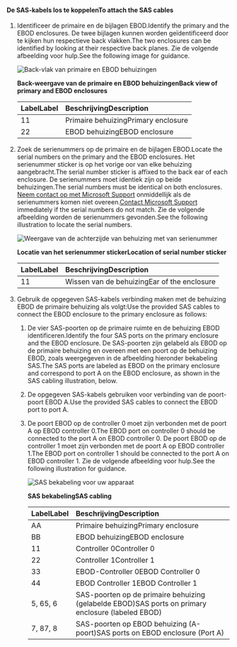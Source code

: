 <!--author=alkohli last changed:02/22/16-->

#### <a name="to-attach-the-sas-cables"></a><span data-ttu-id="99867-101">De SAS-kabels los te koppelen</span><span class="sxs-lookup"><span data-stu-id="99867-101">To attach the SAS cables</span></span>
1. <span data-ttu-id="99867-102">Identificeer de primaire en de bijlagen EBOD.</span><span class="sxs-lookup"><span data-stu-id="99867-102">Identify the primary and the EBOD enclosures.</span></span> <span data-ttu-id="99867-103">De twee bijlagen kunnen worden geïdentificeerd door te kijken hun respectieve back vlakken.</span><span class="sxs-lookup"><span data-stu-id="99867-103">The two enclosures can be identified by looking at their respective back planes.</span></span> <span data-ttu-id="99867-104">Zie de volgende afbeelding voor hulp.</span><span class="sxs-lookup"><span data-stu-id="99867-104">See the following image for guidance.</span></span> 
   
    ![Back-vlak van primaire en EBOD behuizingen](./media/storsimple-sas-cable-8600/HCSBackplaneofprimaryandEBODenclosure.png)
   
    <span data-ttu-id="99867-106">**Back-weergave van de primaire en EBOD behuizingen**</span><span class="sxs-lookup"><span data-stu-id="99867-106">**Back view of primary and EBOD enclosures**</span></span>
   
   | <span data-ttu-id="99867-107">Label</span><span class="sxs-lookup"><span data-stu-id="99867-107">Label</span></span> | <span data-ttu-id="99867-108">Beschrijving</span><span class="sxs-lookup"><span data-stu-id="99867-108">Description</span></span> |
   |:--- |:--- |
   | <span data-ttu-id="99867-109">1</span><span class="sxs-lookup"><span data-stu-id="99867-109">1</span></span> |<span data-ttu-id="99867-110">Primaire behuizing</span><span class="sxs-lookup"><span data-stu-id="99867-110">Primary enclosure</span></span> |
   | <span data-ttu-id="99867-111">2</span><span class="sxs-lookup"><span data-stu-id="99867-111">2</span></span> |<span data-ttu-id="99867-112">EBOD behuizing</span><span class="sxs-lookup"><span data-stu-id="99867-112">EBOD enclosure</span></span> |
2. <span data-ttu-id="99867-113">Zoek de serienummers op de primaire en de bijlagen EBOD.</span><span class="sxs-lookup"><span data-stu-id="99867-113">Locate the serial numbers on the primary and the EBOD enclosures.</span></span> <span data-ttu-id="99867-114">Het serienummer sticker is op het vorige oor van elke behuizing aangebracht.</span><span class="sxs-lookup"><span data-stu-id="99867-114">The serial number sticker is affixed to the back ear of each enclosure.</span></span> <span data-ttu-id="99867-115">De serienummers moet identiek zijn op beide behuizingen.</span><span class="sxs-lookup"><span data-stu-id="99867-115">The serial numbers must be identical on both enclosures.</span></span> <span data-ttu-id="99867-116">[Neem contact op met Microsoft Support](../articles/storsimple/storsimple-contact-microsoft-support.md) onmiddellijk als de serienummers komen niet overeen.</span><span class="sxs-lookup"><span data-stu-id="99867-116">[Contact Microsoft Support](../articles/storsimple/storsimple-contact-microsoft-support.md) immediately if the serial numbers do not match.</span></span> <span data-ttu-id="99867-117">Zie de volgende afbeelding worden de serienummers gevonden.</span><span class="sxs-lookup"><span data-stu-id="99867-117">See the following illustration to locate the serial numbers.</span></span>
   
    ![Weergave van de achterzijde van behuizing met van serienummer](./media/storsimple-sas-cable-8600/HCSRearviewofenclosureindicatinglocationofserialnumbersticker.png)
   
    <span data-ttu-id="99867-119">**Locatie van het serienummer sticker**</span><span class="sxs-lookup"><span data-stu-id="99867-119">**Location of serial number sticker**</span></span>
   
   | <span data-ttu-id="99867-120">Label</span><span class="sxs-lookup"><span data-stu-id="99867-120">Label</span></span> | <span data-ttu-id="99867-121">Beschrijving</span><span class="sxs-lookup"><span data-stu-id="99867-121">Description</span></span> |
   |:--- |:--- |
   | <span data-ttu-id="99867-122">1</span><span class="sxs-lookup"><span data-stu-id="99867-122">1</span></span> |<span data-ttu-id="99867-123">Wissen van de behuizing</span><span class="sxs-lookup"><span data-stu-id="99867-123">Ear of the enclosure</span></span> |
3. <span data-ttu-id="99867-124">Gebruik de opgegeven SAS-kabels verbinding maken met de behuizing EBOD de primaire behuizing als volgt:</span><span class="sxs-lookup"><span data-stu-id="99867-124">Use the provided SAS cables to connect the EBOD enclosure to the primary enclosure as follows:</span></span>
   
   1. <span data-ttu-id="99867-125">De vier SAS-poorten op de primaire ruimte en de behuizing EBOD identificeren.</span><span class="sxs-lookup"><span data-stu-id="99867-125">Identify the four SAS ports on the primary enclosure and the EBOD enclosure.</span></span> <span data-ttu-id="99867-126">De SAS-poorten zijn gelabeld als EBOD op de primaire behuizing en overeen met een poort op de behuizing EBOD, zoals weergegeven in de afbeelding hieronder bekabeling SAS.</span><span class="sxs-lookup"><span data-stu-id="99867-126">The SAS ports are labeled as EBOD on the primary enclosure and correspond to port A on the EBOD enclosure, as shown in the SAS cabling illustration, below.</span></span>
   2. <span data-ttu-id="99867-127">De opgegeven SAS-kabels gebruiken voor verbinding van de poort-poort EBOD A.</span><span class="sxs-lookup"><span data-stu-id="99867-127">Use the provided SAS cables to connect the EBOD port to port A.</span></span>
   3. <span data-ttu-id="99867-128">De poort EBOD op de controller 0 moet zijn verbonden met de poort A op EBOD controller 0.</span><span class="sxs-lookup"><span data-stu-id="99867-128">The EBOD port on controller 0 should be connected to the port A on EBOD controller 0.</span></span> <span data-ttu-id="99867-129">De poort EBOD op de controller 1 moet zijn verbonden met de poort A op EBOD controller 1.</span><span class="sxs-lookup"><span data-stu-id="99867-129">The EBOD port on controller 1 should be connected to the port A on EBOD controller 1.</span></span> <span data-ttu-id="99867-130">Zie de volgende afbeelding voor hulp.</span><span class="sxs-lookup"><span data-stu-id="99867-130">See the following illustration for guidance.</span></span> 
      
      ![SAS bekabeling voor uw apparaat](./media/storsimple-sas-cable-8600/HCSSAScablingforyourdevice.png)
      
      <span data-ttu-id="99867-132">**SAS bekabeling**</span><span class="sxs-lookup"><span data-stu-id="99867-132">**SAS cabling**</span></span>
      
      | <span data-ttu-id="99867-133">Label</span><span class="sxs-lookup"><span data-stu-id="99867-133">Label</span></span> | <span data-ttu-id="99867-134">Beschrijving</span><span class="sxs-lookup"><span data-stu-id="99867-134">Description</span></span> |
      |:--- |:--- |
      | <span data-ttu-id="99867-135">A</span><span class="sxs-lookup"><span data-stu-id="99867-135">A</span></span> |<span data-ttu-id="99867-136">Primaire behuizing</span><span class="sxs-lookup"><span data-stu-id="99867-136">Primary enclosure</span></span> |
      | <span data-ttu-id="99867-137">B</span><span class="sxs-lookup"><span data-stu-id="99867-137">B</span></span> |<span data-ttu-id="99867-138">EBOD behuizing</span><span class="sxs-lookup"><span data-stu-id="99867-138">EBOD enclosure</span></span> |
      | <span data-ttu-id="99867-139">1</span><span class="sxs-lookup"><span data-stu-id="99867-139">1</span></span> |<span data-ttu-id="99867-140">Controller 0</span><span class="sxs-lookup"><span data-stu-id="99867-140">Controller 0</span></span> |
      | <span data-ttu-id="99867-141">2</span><span class="sxs-lookup"><span data-stu-id="99867-141">2</span></span> |<span data-ttu-id="99867-142">Controller 1</span><span class="sxs-lookup"><span data-stu-id="99867-142">Controller 1</span></span> |
      | <span data-ttu-id="99867-143">3</span><span class="sxs-lookup"><span data-stu-id="99867-143">3</span></span> |<span data-ttu-id="99867-144">EBOD-Controller 0</span><span class="sxs-lookup"><span data-stu-id="99867-144">EBOD Controller 0</span></span> |
      | <span data-ttu-id="99867-145">4</span><span class="sxs-lookup"><span data-stu-id="99867-145">4</span></span> |<span data-ttu-id="99867-146">EBOD Controller 1</span><span class="sxs-lookup"><span data-stu-id="99867-146">EBOD Controller 1</span></span> |
      | <span data-ttu-id="99867-147">5, 6</span><span class="sxs-lookup"><span data-stu-id="99867-147">5, 6</span></span> |<span data-ttu-id="99867-148">SAS-poorten op de primaire behuizing (gelabelde EBOD)</span><span class="sxs-lookup"><span data-stu-id="99867-148">SAS ports on primary enclosure (labeled EBOD)</span></span> |
      | <span data-ttu-id="99867-149">7, 8</span><span class="sxs-lookup"><span data-stu-id="99867-149">7, 8</span></span> |<span data-ttu-id="99867-150">SAS-poorten op EBOD behuizing (A-poort)</span><span class="sxs-lookup"><span data-stu-id="99867-150">SAS ports on EBOD enclosure (Port A)</span></span> |

